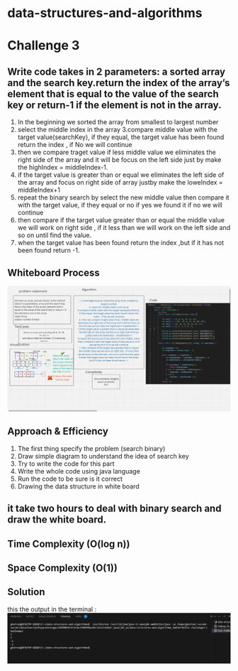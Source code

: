 # data-structures-and-algorithms

# Challenge 3
<!-- Description of the challenge -->
## Write code  takes in 2 parameters: a sorted array and the search key.return the index of the array’s element that is equal to the value of the search key or return-1 if the element is not in the array.

1. In the beginning we sorted the array from smallest to largest number 
2. select the middle index in the array 
3.compare middle value with the target value(searchKey),  if they equal, the target value has been found return the index  , if No we will continue
4.  then we compare traget value if less  middle value we eliminates the right side of the array and it will be focus on the left side just by make the highIndex = middleIndex-1.
5. if the target value is greater than or equal we eliminates the left side of  the array and focus on right side of array justby make the loweIndex = middleIndex+1 
6. repeat the binary search by select the new middle  value then compare it with the target value, if they equal or no if yes we found it if no we will continue
7. then compare if the target value greater than or equal the middle value we will work on right side , if it less than we will work on the left side  and so on until find the value.
8. when the target value has been found return the index ,but if it has not been found return -1.


## Whiteboard Process
<!-- Embedded whiteboard image -->
![Alt text](whiteboardcode3.png)


## Approach & Efficiency
<!-- What approach did you take? Why? What is the Big O space/time for this approach? -->
1. The first thing specify the problem (search binary)
2. Draw simple diagram to understand the idea of search key
3. Try to write the code for this part 
4. Write the whole code using java language
5. Run the code to be sure is it correct 
6. Drawing the data structure in white board 

## it take two hours to deal with binary search and draw the white board.


## Time Complexity (O(log n)) 
## Space Complexity (O(1))

## Solution
<!-- Show how to run your code, and examples of it in action -->
this the output in the terminal :
![Alt text](runCC3.PNG)